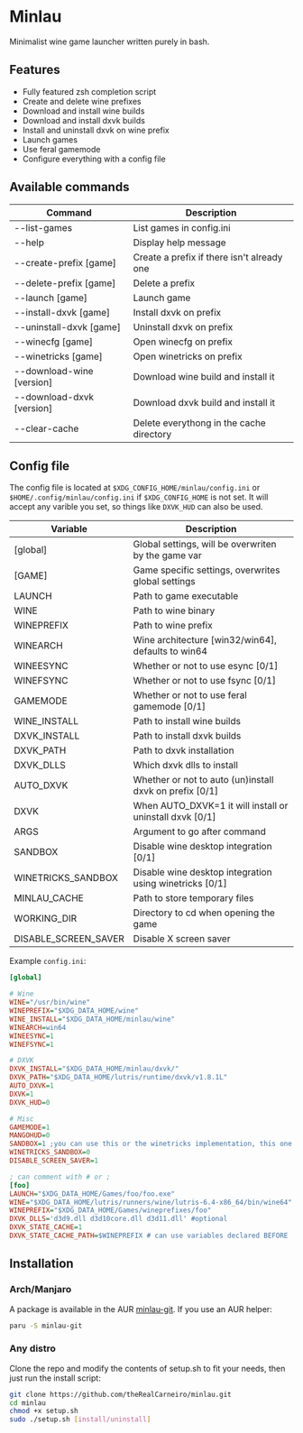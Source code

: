 # Minlau
Minimalist wine game launcher written purely in bash.


## Features
 - Fully featured zsh completion script
 - Create and delete wine prefixes
 - Download and install wine builds
 - Download and install dxvk builds
 - Install and uninstall dxvk on wine prefix
 - Launch games
 - Use feral gamemode
 - Configure everything with a config file


## Available commands

| Command                   | Description                                       |
| -----------------------   | ------------------------------------------------- |
| --list-games              | List games in config.ini                          |
| --help                    | Display help message                              |
| --create-prefix [game]    | Create a prefix if there isn't already one        |
| --delete-prefix [game]    | Delete a prefix                                   |
| --launch [game]           | Launch game                                       |
| --install-dxvk [game]     | Install dxvk on prefix                            |
| --uninstall-dxvk [game]   | Uninstall dxvk on prefix                          |
| --winecfg   [game]        | Open winecfg on prefix                            |
| --winetricks   [game]     | Open winetricks on prefix                         |
| --download-wine [version] | Download wine build and install it                |
| --download-dxvk [version] | Download dxvk build and install it                |
| --clear-cache             | Delete everythong in the cache directory          |


## Config file

The config file is located at `$XDG_CONFIG_HOME/minlau/config.ini` or `$HOME/.config/minlau/config.ini` if `$XDG_CONFIG_HOME` is not set. It will accept any varible you set, so things like `DXVK_HUD` can also be used.

| Variable                | Description                                              |
| ----------------------- | -------------------------------------------------------- |
| [global]                | Global settings, will be overwriten by the game var      |
| [GAME]                  | Game specific settings, overwrites global settings       |
| LAUNCH                  | Path to game executable                                  |
| WINE                    | Path to wine binary                                      |
| WINEPREFIX              | Path to wine prefix                                      |
| WINEARCH                | Wine architecture [win32/win64], defaults to win64       |
| WINEESYNC               | Whether or not to use esync [0/1]                        |
| WINEFSYNC               | Whether or not to use fsync [0/1]                        |
| GAMEMODE                | Whether or not to use feral gamemode [0/1]               |
| WINE_INSTALL            | Path to install wine builds                              |
| DXVK_INSTALL            | Path to install dxvk builds                              |
| DXVK_PATH               | Path to dxvk installation                                |
| DXVK_DLLS               | Which dxvk dlls to install                               |
| AUTO_DXVK               | Whether or not to auto (un)install dxvk on prefix [0/1]  |
| DXVK                    | When AUTO_DXVK=1 it will install or uninstall dxvk [0/1] |
| ARGS                    | Argument to go after command                             |
| SANDBOX                 | Disable wine desktop integration [0/1]                   |
| WINETRICKS_SANDBOX      | Disable wine desktop integration using winetricks [0/1]  |
| MINLAU_CACHE            | Path to store temporary files                            |
| WORKING_DIR             | Directory to cd when opening the game                    |
| DISABLE_SCREEN_SAVER    | Disable X screen saver                                   |


Example `config.ini`:

```ini
[global]

# Wine
WINE="/usr/bin/wine"
WINEPREFIX="$XDG_DATA_HOME/wine"
WINE_INSTALL="$XDG_DATA_HOME/minlau/wine"
WINEARCH=win64
WINEESYNC=1
WINEFSYNC=1

# DXVK
DXVK_INSTALL="$XDG_DATA_HOME/minlau/dxvk/"
DXVK_PATH="$XDG_DATA_HOME/lutris/runtime/dxvk/v1.8.1L"
AUTO_DXVK=1
DXVK=1
DXVK_HUD=0

# Misc
GAMEMODE=1
MANGOHUD=0
SANDBOX=1 ;you can use this or the winetricks implementation, this one is faster
WINETRICKS_SANDBOX=0 
DISABLE_SCREEN_SAVER=1

; can comment with # or ;
[foo]
LAUNCH="$XDG_DATA_HOME/Games/foo/foo.exe" 
WINE="$XDG_DATA_HOME/lutris/runners/wine/lutris-6.4-x86_64/bin/wine64"
WINEPREFIX="$XDG_DATA_HOME/Games/wineprefixes/foo"
DXVK_DLLS='d3d9.dll d3d10core.dll d3d11.dll' #optional
DXVK_STATE_CACHE=1
DXVK_STATE_CACHE_PATH=$WINEPREFIX # can use variables declared BEFORE
```

## Installation
### Arch/Manjaro
A package is available in the AUR [minlau-git](https://aur.archlinux.org/packages/minlau-git/). If you use an AUR helper:
```sh
paru -S minlau-git
```

### Any distro
Clone the repo and modify the contents of setup.sh to fit your needs, then just run the install script:
```sh
git clone https://github.com/theRealCarneiro/minlau.git
cd minlau
chmod +x setup.sh
sudo ./setup.sh [install/uninstall]
